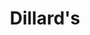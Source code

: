 ---
title: "Dillard's"
url: /daytona-beach/dillards-international-speedway-boulevard/
shop: Warenhaus
---